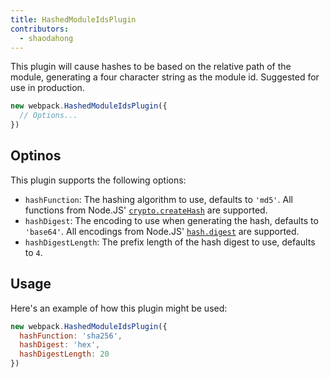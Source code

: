 ```yaml
---
title: HashedModuleIdsPlugin
contributors:
  - shaodahong
---
```


This plugin will cause hashes to be based on the relative path of the module, generating a four character string as the module id. Suggested for use in production.

``` js
new webpack.HashedModuleIdsPlugin({
  // Options...
})
```

## Optinos
This plugin supports the following options:
- `hashFunction`: The hashing algorithm to use, defaults to `'md5'`. All functions from Node.JS' [`crypto.createHash`](https://nodejs.org/api/crypto.html#crypto_crypto_createhash_algorithm) are supported.
- `hashDigest`: The encoding to use when generating the hash, defaults to `'base64'`. All encodings from Node.JS' [`hash.digest`](https://nodejs.org/api/crypto.html#crypto_hash_digest_encoding) are supported.
- `hashDigestLength`: The prefix length of the hash digest to use, defaults to `4`.

## Usage
Here's an example of how this plugin might be used:
``` js
new webpack.HashedModuleIdsPlugin({
  hashFunction: 'sha256',
  hashDigest: 'hex',
  hashDigestLength: 20
})
```
